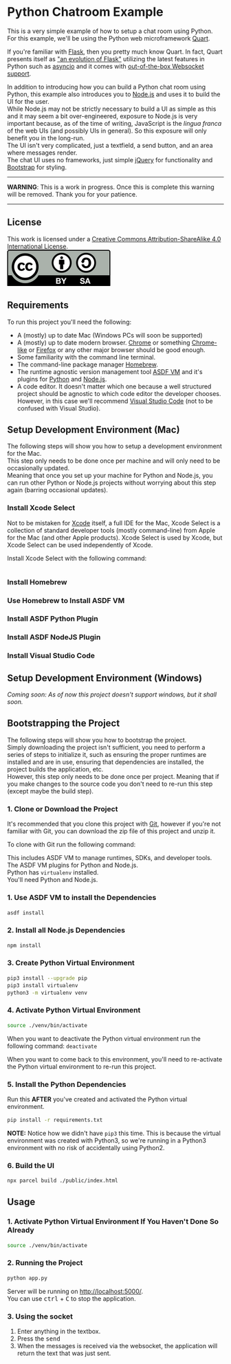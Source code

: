 # Python Chatroom Example

This is a very simple example of how to setup a chat room using Python.  
For this example, we'll be using the Python web microframework [Quart](https://pgjones.gitlab.io/quart/).  

If you're familiar with [Flask](http://flask.pocoo.org/), then you pretty much know Quart.  In fact, Quart presents itself as ["an evolution of Flask"](https://pgjones.gitlab.io/quart/discussion/flask_evolution.html#flask-evolution) utilizing the latest features in Python such as [asyncio](https://docs.python.org/3/library/asyncio.html) and it comes with [out-of-the-box Websocket support](https://pgjones.gitlab.io/quart/how_to_guides/websockets.html).  

In addition to introducing how you can build a Python chat room using Python, this example also introduces you to [Node.js](https://nodejs.org/en/) and uses it to build the UI for the user.  
While Node.js may not be strictly necessary to build a UI as simple as this and it may seem a bit over-engineered, exposure to Node.js is very important because, as of the time of writing, JavaScript is the *lingua franca* of the web UIs (and possibly UIs in general).  So this exposure will only benefit you in the long-run.  
The UI isn't very complicated, just a textfield, a send button, and an area where messages render.  
The chat UI uses no frameworks, just simple [jQuery](https://jquery.com/) for functionality and [Bootstrap](https://getbootstrap.com/) for styling.  

<hr>

**WARNING**: This is a work in progress.  Once this is complete this warning will be removed.  Thank you for your patience.  

<hr>

## License

This work is licensed under a <a rel="license" href="http://creativecommons.org/licenses/by-sa/4.0/">Creative Commons Attribution-ShareAlike 4.0 International License</a>.  
![Creative Commons License](./by-sa.svg)  

## Requirements

To run this project you'll need the following:

- A (mostly) up to date Mac (Windows PCs will soon be supported)
- A (mostly) up to date modern browser.  [Chrome](https://www.google.com/chrome/) or something [Chrome-like](https://brave.com/) or [Firefox](https://www.mozilla.org/en-US/firefox/) or any other major browser should be good enough.  
- Some familiarity with the command line terminal.  
- The command-line package manager [Homebrew](https://brew.sh/).  
- The runtime agnostic version management tool [ASDF VM](https://asdf-vm.com/) and it's plugins for [Python](https://github.com/danhper/asdf-python) and [Node.js](https://github.com/asdf-vm/asdf-nodejs).  
- A code editor.  It doesn't matter which one because a well structured project should be agnostic to which code editor the developer chooses.  However, in this case we'll recommend [Visual Studio Code](https://code.visualstudio.com/) (not to be confused with Visual Studio).  

## Setup Development Environment (Mac)

The following steps will show you how to setup a development environment for the Mac.  
This step only needs to be done once per machine and will only need to be occasionally updated.  
Meaning that once you set up your machine for Python and Node.js, you can run other Python or Node.js projects without worrying about this step again (barring occasional updates).  

### Install Xcode Select

Not to be mistaken for [Xcode](https://developer.apple.com/xcode/) itself, a full IDE for the Mac, Xcode Select is a collection of standard developer tools (mostly command-line) from Apple for the Mac (and other Apple products).  Xcode Select is used by Xcode, but Xcode Select can be used independently of Xcode.  

Install Xcode Select with the following command:  

```sh
```

### Install Homebrew

### Use Homebrew to Install ASDF VM

### Install ASDF Python Plugin

### Install ASDF NodeJS Plugin

### Install Visual Studio Code

## Setup Development Environment (Windows)

*Coming soon: As of now this project doesn't support windows, but it shall soon.*

## Bootstrapping the Project

The following steps will show you how to bootstrap the project.  
Simply downloading the project isn't sufficient, you need to perform a series of steps to initialize it, such as ensuring the proper runtimes are installed and are in use, ensuring that dependencies are installed, the project builds the application, etc.  
However, this step only needs to be done once per project.  Meaning that if you make changes to the source code you don't need to re-run this step (except maybe the build step).  

### 1. Clone or Download the Project

It's recommended that you clone this project with [Git](https://git-scm.com/), however if you're not familiar with Git, you can download the zip file of this project and unzip it.  

To clone with Git run the following command:  

This includes ASDF VM to manage runtimes, SDKs, and developer tools.  
The ASDF VM plugins for Python and Node.js.  
Python has `virtualenv` installed.  
You'll need Python and Node.js.  

### 1. Use ASDF VM to install the Dependencies

```sh
asdf install
```

### 2. Install all Node.js Dependencies

```sh
npm install
```

### 3. Create Python Virtual Environment

```sh
pip3 install --upgrade pip
pip3 install virtualenv
python3 -m virtualenv venv
```

### 4. Activate Python Virtual Environment

```sh
source ./venv/bin/activate
```

When you want to deactivate the Python virtual environment run the following command: `deactivate`

When you want to come back to this environment, you'll need to re-activate the Python virtual environment to re-run this project.  

### 5. Install the Python Dependencies

Run this **AFTER** you've created and activated the Python virtual environment.  

```sh
pip install -r requirements.txt
```

**NOTE:** Notice how we didn't have `pip3` this time.  This is because the virtual environment was created with Python3, so we're running in a Python3 environment with no risk of accidentally using Python2.  

### 6. Build the UI

```sh
npx parcel build ./public/index.html
```

## Usage

### 1. Activate Python Virtual Environment If You Haven't Done So Already

```sh
source ./venv/bin/activate
```

### 2. Running the Project

```sh
python app.py
```

Server will be running on [http://localhost:5000/](http://localhost:5000/).  
You can use <kbd>ctrl</kbd> + <kbd>C</kbd> to stop the application.  

### 3. Using the socket

1. Enter anything in the textbox.
2. Press the <kbd>send</kbd>
3. When the messages is received via the websocket, the application will return the text that was just sent.  
